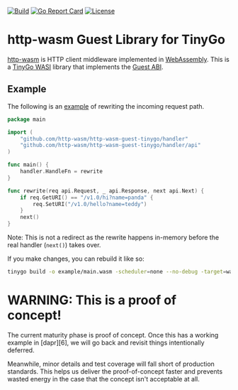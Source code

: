 [![Build](https://github.com/http-wasm/http-wasm-guest-tinygo/workflows/build/badge.svg)](https://github.com/http-wasm/http-wasm-guest-tinygo)
[![Go Report Card](https://goreportcard.com/badge/github.com/http-wasm/http-wasm-guest-tinygo)](https://goreportcard.com/report/github.com/http-wasm/http-wasm-guest-tinygo)
[![License](https://img.shields.io/badge/license-Apache%202.0-blue.svg)](LICENSE)

# http-wasm Guest Library for TinyGo

[http-wasm][1] is HTTP client middleware implemented in [WebAssembly][2].
This is a [TinyGo WASI][3] library that implements the [Guest ABI][4].

## Example
The following is an [example](example) of rewriting the incoming request path.

```go
package main

import (
	"github.com/http-wasm/http-wasm-guest-tinygo/handler"
	"github.com/http-wasm/http-wasm-guest-tinygo/handler/api"
)

func main() {
	handler.HandleFn = rewrite
}

func rewrite(req api.Request, _ api.Response, next api.Next) {
	if req.GetURI() == "/v1.0/hi?name=panda" {
		req.SetURI("/v1.0/hello?name=teddy")
	}
	next()
}

```

Note: This is not a redirect as the rewrite happens in-memory before the real
handler (`next()`) takes over.

If you make changes, you can rebuild it like so:
```sh
tinygo build -o example/main.wasm -scheduler=none --no-debug -target=wasi example/main.go
```

# WARNING: This is a proof of concept!

The current maturity phase is proof of concept. Once this has a working example
in [dapr][6], we will go back and revisit things intentionally deferred.

Meanwhile, minor details and test coverage will fall short of production
standards. This helps us deliver the proof-of-concept faster and prevents
wasted energy in the case that the concept isn't acceptable at all.

[1]: https://github.com/http-wasm
[2]: https://webassembly.org/
[3]: https://wazero.io/languages/tinygo/
[4]: https://github.com/http-wasm/http-wasm-abi
[5]: https://github.com/http-wasm/components-contrib/
